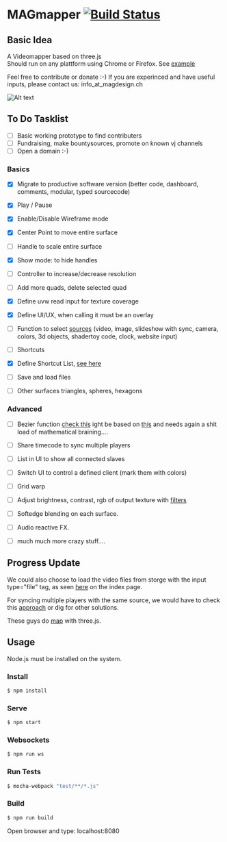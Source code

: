 
# MAGmapper  [![Build Status](https://travis-ci.org/magdesign/MAGmapper.svg?branch=master)](https://travis-ci.org/magdesign/MAGmapper)


## Basic Idea
A Videomapper based on three.js</br>
Should run on any plattform using Chrome or Firefox.
See [example](https://mapper.jku.one/)

Feel free to contribute or donate :-)
If you are experinced and have useful inputs, please contact us: info_at_magdesign.ch

![Alt text](https://github.com/magdesign/MAGmapper/blob/master/doc/Layout/Layout_01_MappingMode.png?raw=true "Optional Title")


## To Do Tasklist

- [ ] Basic working prototype to find contributers
- [ ] Fundraising, make bountysources, promote on known vj channels
- [ ] Open a domain :-)

### Basics
- [x] Migrate to productive software version (better code, dashboard, comments, modular, typed sourcecode)
- [x] Play / Pause
- [x] Enable/Disable Wireframe mode
- [x] Center Point to move entire surface
- [ ] Handle to scale entire surface
- [x] Show mode: to hide handles
- [ ] Controller to increase/decrease resolution
- [ ] Add more quads, delete selected quad
- [x] Define uvw read input for texture coverage
- [x] Define UI/UX, when calling it must be an overlay
- [ ] Function to select [sources](https://threejs.org/docs/#api/textures/VideoTexture) (video, image, slideshow with sync, camera, colors, 3d objects, shadertoy code, clock, website input)
- [ ] Shortcuts
- [x] Define Shortcut List, [see here](https://github.com/magdesign/MAGmapper/blob/master/doc/Keymap.md)
- [ ] Save and load files
- [ ] Other surfaces triangles, spheres, hexagons


### Advanced
- [ ] Bezier function [check this](https://computergraphics.stackexchange.com/questions/3764/apply-distortion-to-b%C3%A9zier-surface?answertab=votes#tab-top) ight be based on [this](https://pomax.github.io/bezierjs/) and needs again a shit load of mathematical braining....
- [ ] Share timecode to sync multiple players
- [ ] List in UI to show all connected slaves
- [ ] Switch UI to control a defined client (mark them with colors)
- [ ] Grid warp
- [ ] Adjust brightness, contrast, rgb of output texture with [filters](https://threejs.org/examples/?q=filt#webgl_materials_texture_filters)
- [ ] Softedge blending on each surface.
- [ ] Audio reactive FX.

- [ ] much much more crazy stuff....


## Progress Update

We could also choose to load the video files from storge with the input type="file" tag, as seen [here](http://jsfiddle.net/dsbonev/cCCZ2/embedded/result,js,html,css/)  on the index page.</br>

For syncing multiple players with the same source, we would have to check this [approach](https://bocoup.com/blog/html5-video-synchronizing-playback-of-two-videos) or dig for other solutions.

These guys do [map](http://www.floz.fr/Tsuki8Projection-mapping-in-Japan) with three.js. 



## Usage

Node.js must be installed on the system.

### Install
```sh
$ npm install
```

### Serve
```sh
$ npm start
```

### Websockets
```sh
$ npm run ws
```


### Run Tests
```sh
$ mocha-webpack "test/**/*.js"
```


### Build
```sh
$ npm run build
```

Open browser and type: localhost:8080
